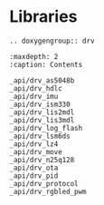 Libraries
=========

```{eval-rst}
.. doxygengroup:: drv
```

```{toctree}
:maxdepth: 2
:caption: Contents

_api/drv_as5048b
_api/drv_hdlc
_api/drv_imu
_api/drv_ism330
_api/drv_lis2mdl
_api/drv_lis3mdl
_api/drv_log_flash
_api/drv_lsm6ds
_api/drv_lz4
_api/drv_move
_api/drv_n25q128
_api/drv_ota
_api/drv_pid
_api/drv_protocol
_api/drv_rgbled_pwm
```
